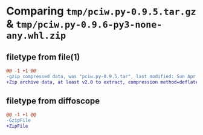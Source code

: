 # Comparing `tmp/pciw.py-0.9.5.tar.gz` & `tmp/pciw.py-0.9.6-py3-none-any.whl.zip`

## filetype from file(1)

```diff
@@ -1 +1 @@
-gzip compressed data, was "pciw.py-0.9.5.tar", last modified: Sun Apr 16 11:10:21 2023, max compression
+Zip archive data, at least v2.0 to extract, compression method=deflate
```

## filetype from diffoscope

```diff
@@ -1 +1 @@
-GzipFile
+ZipFile
```

